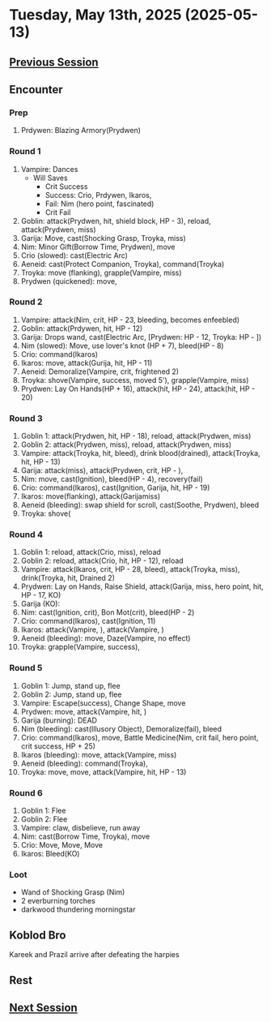 # Tuesday, May 13th, 2025 (2025-05-13)

## [Previous Session](./2025-05-08.md)

## Encounter

### Prep

1. Prdywen: Blazing Armory(Prydwen)

### Round 1

1. Vampire: Dances
   - Will Saves
      - Crit Success
      - Success: Crio, Prdywen, Ikaros, 
      - Fail: Nim (hero point, fascinated)
      - Crit Fail
1. Goblin: attack(Prydwen, hit, shield block, HP - 3), reload, attack(Prydwen, miss)
1. Garija: Move, cast(Shocking Grasp, Troyka, miss)
1. Nim: Minor Gift(Borrow Time, Prydwen), move
1. Crio (slowed): cast(Electric Arc)
1. Aeneid: cast(Protect Companion, Troyka), command(Troyka)
1. Troyka: move (flanking), grapple(Vampire, miss)
1. Prydwen (quickened): move, 

### Round 2

1. Vampire: attack(Nim, crit, HP - 23, bleeding, becomes enfeebled)
1. Goblin: attack(Prdywen, hit, HP - 12)
1. Garija: Drops wand, cast(Electric Arc, [Prydwen: HP - 12, Troyka: HP - ])
1. Nim (slowed): Move, use lover's knot (HP + 7), bleed(HP - 8)
1. Crio: command(Ikaros)
1. Ikaros: move, attack(Gurija, hit, HP - 11)
1. Aeneid: Demoralize(Vampire, crit, frightened 2)
1. Troyka: shove(Vampire, success, moved 5'), grapple(Vampire, miss)
1. Prydwen: Lay On Hands(HP + 16), attack(hit, HP - 24), attack(hit, HP - 20)

### Round 3

1. Goblin 1: attack(Prydwen, hit, HP - 18), reload, attack(Prydwen, miss)
1. Goblin 2: attack(Prydwen, miss), reload, attack(Prydwen, miss)
1. Vampire: attack(Troyka, hit, bleed), drink blood(drained), attack(Troyka, hit, HP - 13)
1. Garija: attack(miss), attack(Prydwen, crit, HP - ), 
1. Nim: move, cast(Ignition), bleed(HP - 4), recovery(fail)
1. Crio: command(Ikaros), cast(Ignition, Garija, hit, HP - 19)
1. Ikaros: move(flanking), attack(Garijamiss)
1. Aeneid (bleeding): swap shield for scroll, cast(Soothe, Prydwen), bleed
1. Troyka: shove(

### Round 4

1. Goblin 1: reload, attack(Crio, miss), reload
1. Goblin 2: reload, attack(Crio, hit, HP - 12), reload
1. Vampire: attack(Ikaros, crit, HP - 28, bleed), attack(Troyka, miss), drink(Troyka, hit, Drained 2) 
1. Prydwen: Lay on Hands, Raise Shield, attack(Garija, miss, hero point, hit, HP - 17, KO)
1. Garija (KO): 
1. Nim: cast(Ignition, crit), Bon Mot(crit), bleed(HP - 2)
1. Crio: command(Ikaros), cast(Ignition, 11)
1. Ikaros: attack(Vampire, ), attack(Vampire, )
1. Aeneid (bleeding): move, Daze(Vampire, no effect)
1. Troyka: grapple(Vampire, success), 

### Round 5

1. Goblin 1: Jump, stand up, flee
1. Goblin 2: Jump, stand up, flee
1. Vampire: Escape(success), Change Shape, move
1. Prydwen: move, attack(Vampire, hit, )
1. Garija (burning): DEAD
1. Nim (bleeding): cast(Illusory Object), Demoralize(fail), bleed
1. Crio: command(Ikaros), move, Battle Medicine(Nim, crit fail, hero point, crit success, HP + 25)
1. Ikaros (bleeding): move, attack(Vampire, miss)
1. Aeneid (bleeding): command(Troyka), 
1. Troyka: move, move, attack(Vampire, hit, HP - 13)

### Round 6

1. Goblin 1: Flee
1. Goblin 2: Flee
1. Vampire: claw, disbelieve, run away
1. Nim: cast(Borrow Time, Troyka), move
1. Crio: Move, Move, Move
1. Ikaros: Bleed(KO)

### Loot

- Wand of Shocking Grasp (Nim)
- 2 everburning torches
- darkwood thundering morningstar

## Koblod Bro

Kareek and Prazil arrive after defeating the harpies

## Rest

## [Next Session](./2025-05-20.md)
